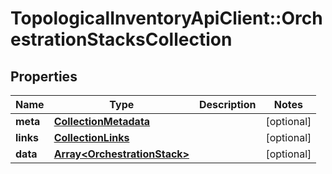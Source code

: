 # TopologicalInventoryApiClient::OrchestrationStacksCollection

## Properties
Name | Type | Description | Notes
------------ | ------------- | ------------- | -------------
**meta** | [**CollectionMetadata**](CollectionMetadata.md) |  | [optional] 
**links** | [**CollectionLinks**](CollectionLinks.md) |  | [optional] 
**data** | [**Array&lt;OrchestrationStack&gt;**](OrchestrationStack.md) |  | [optional] 


